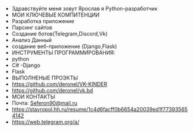 - Здравствуйте  меня  зовут Ярослав  я Python-разработчик
- МОИ КЛЮЧЕВЫЕ КОМПИТЕНЦИИ
- Разработка приложение
- Парсинг сайтов
- Создание ботов(Telegram,Discord,Vk)
- Анализ Данный
- создание веб-приложение  (Django,Flask)
- ИНСТРУМЕНТЫ ПРОГРАММИРОВАНИЯ:
- python
- C#
-Django
- Flask
- ВЫПОЛНЕНЫЕ ПРОЭКТЫ
- https://github.com/deronel/VK-KINDER
- https://github.com/deronel/vk.bd
- МОИ КОНТАКТЫ
- Почта: Seferon90@mail.ru
- https://stavropol.hh.ru/resume/1c4d6facff0b6654a20039ed1f773935654142
- https://web.telegram.org/a/



